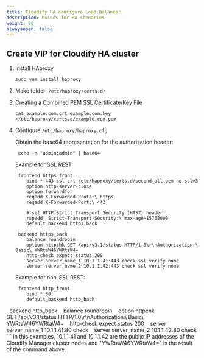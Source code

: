 ```yaml
---
title: Cloudify HA configure Load Balancer
description: Guides for HA scenarios
weight: 80
alwaysopen: false
---
```



## Create VIP for Cloudify HA cluster

1.  Install HAproxy

    ```
    sudo yum install haproxy
    ```
1.  Make folder: `/etc/haproxy/certs.d/`
1.  Creating a Combined PEM SSL Certificate/Key File

    ```
    cat example.com.crt example.com.key >/etc/haproxy/certs.d/example.com.pem
    ```
1.  Configure `/etc/haproxy/haproxy.cfg`

    Obtain the base64 representation for the authorization header:
    ```
     echo -n "admin:admin" | base64
    ```
    Example for SSL REST:
    ```
     frontend https_front
        bind *:443 ssl crt /etc/haproxy/certs.d/second_all.pem no-sslv3
        option http-server-close
        option forwardfor
        reqadd X-Forwarded-Proto:\ https
        reqadd X-Forwarded-Port:\ 443

        # set HTTP Strict Transport Security (HTST) header
        rspadd  Strict-Transport-Security:\ max-age=15768000
        default_backend https_back

     backend https_back
        balance roundrobin
        option httpchk GET /api/v3.1/status HTTP/1.0\r\nAuthorization:\ Basic\ YWRtaW46YWRtaW4=
        http-check expect status 200
        server server_name_1 10.1.1.41:443 check ssl verify none
        server server_name_2 10.1.1.42:443 check ssl verify none
    ```
    Example for non-SSL REST:

    ```
     frontend http_front
        bind *:80
        default_backend http_back
 
     backend http_back
        balance roundrobin
        option httpchk GET /api/v3.1/status HTTP/1.0\r\nAuthorization:\ Basic\ YWRtaW46YWRtaW4=
        http-check expect status 200
        server server_name_1 10.1.1.41:80 check
        server server_name_2 10.1.1.42:80 check
    ```
    In this examples, 10.1.1.41 and 10.1.1.42 are the public IP addresses of the Cloudify Manager cluster nodes and "YWRtaW46YWRtaW4=" is the result of the command above.